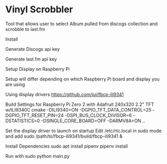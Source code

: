 # Vinyl Scrobbler


Tool that allows user to select Album pulled from discogs collection and scrobble to last.fm


Install


Generate Discogs api key

Generate last.fm api key

Setup Display on Raspberry Pi

Setup will differ depending on which Raspberry Pi board and display you are using

Using display drivers
https://github.com/juj/fbcp-ili9341

Build Settings for Raspberry Pi Zero 2 with Adafruit 240x320 2.2" TFT w/ILI9340C
cmake -DILI9340=ON -DGPIO_TFT_DATA_CONTROL=25 -DGPIO_TFT_RESET_PIN=24 -DSPI_BUS_CLOCK_DIVISOR=6 -DSTATISTICS=0 -DSINGLE_CORE_BOARD=OFF -DARMV8A=ON ..

Set the display driver to launch on startup
Edit /etc/rtc.local in sudo mode and add
sudo /path/to/fbcp-ili9341/build/fbcp-ili9341 &


Install Dependencies
sudo apt install pipenv
pipenv install


Run with
sudo python main.py





